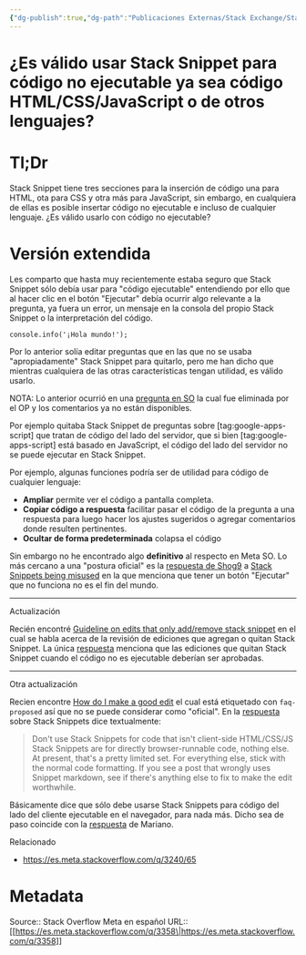 ```yaml
---
{"dg-publish":true,"dg-path":"Publicaciones Externas/Stack Exchange/Stack Overflow en español/Stack Overflow en español Meta/es.meta.stackoverflow.com-3358.md","permalink":"/publicaciones-externas/stack-exchange/stack-overflow-en-espanol/stack-overflow-en-espanol-meta/es-meta-stackoverflow-com-3358/","title":"¿Es válido usar Stack Snippet para código no ejecutable ya sea código HTML/CSS/JavaScript o de otros lenguajes?","hide":true,"noteIcon":"default","created":"2024-04-03T12:49:10.421-06:00","updated":"2024-04-05T16:44:02.891-06:00"}
---
```


# ¿Es válido usar Stack Snippet para código no ejecutable ya sea código HTML/CSS/JavaScript o de otros lenguajes?

# Tl;Dr

Stack Snippet tiene tres secciones para la inserción de código una para HTML, ota para CSS y otra más para JavaScript, sin embargo, en cualquiera de ellas es posible insertar código no ejecutable e incluso de cualquier lenguaje. ¿Es válido usarlo con código no ejecutable?

# Versión extendida

Les comparto que hasta muy recientemente estaba seguro que Stack Snippet sólo debía usar para "código ejecutable" entendiendo por ello que al hacer clic en el botón "Ejecutar" debía ocurrir algo relevante a la pregunta, ya fuera un error, un mensaje en la consola del propio Stack Snippet o la interpretación del código.

<!-- begin snippet: js hide: false console: true babel: false -->

<!-- language: lang-js -->

    console.info('¡Hola mundo!');

<!-- end snippet -->


Por lo anterior solía editar preguntas que en las que no se usaba "apropiadamente" Stack Snippet para quitarlo, pero me han dicho que mientras cualquiera de las otras características tengan utilidad, es válido usarlo.

NOTA: Lo anterior ocurrió en una [pregunta en SO](https://stackoverflow.com/q/49565283/1595451) la cual fue eliminada por el OP y los comentarios ya no están disponibles. 

Por ejemplo quitaba Stack Snippet de preguntas sobre [tag:google-apps-script] que tratan de código del lado del servidor, que si bien [tag:google-apps-script] está basado en JavaScript, el código del lado del servidor no se puede ejecutar en Stack Snippet. 

Por ejemplo, algunas funciones podría ser de utilidad para código de cualquier lenguaje:

- **Ampliar** permite ver el código a pantalla completa.
- **Copiar código a respuesta** facilitar pasar el código de la pregunta a una respuesta para luego hacer los ajustes sugeridos o agregar comentarios donde resulten pertinentes.
- **Ocultar de forma predeterminada** colapsa el código

Sin embargo no he encontrado algo **definitivo** al respecto en Meta SO. Lo más cercano a una "postura oficial" es la [respuesta de Shog9](https://meta.stackoverflow.com/a/271649/1595451) a [Stack Snippets being misused](https://meta.stackoverflow.com/q/271647/1595451) en la que menciona que tener un botón "Ejecutar" que no funciona no es el fin del mundo.

<hr>
Actualización

Recién encontré [Guideline on edits that only add/remove stack snippet](https://meta.stackoverflow.com/q/348648/1595451) en el cual se habla acerca de la revisión de ediciones que agregan o quitan Stack Snippet. La única [respuesta](https://meta.stackoverflow.com/a/348677/1595451) menciona que las ediciones que quitan Stack Snippet cuando el código no es ejecutable deberían ser aprobadas.

<hr>
Otra actualización  

Recien encontre [How do I make a good edit](https://meta.stackoverflow.com/q/303219/1595451) el cual está etiquetado con `faq-proposed` así que no se puede considerar como "oficial". En la [respuesta][1] sobre Stack Snippets dice textualmente:

> Don't use Stack Snippets for code that isn't client-side HTML/CSS/JS
Stack Snippets are for directly browser-runnable code, nothing else. At present, that's a pretty limited set. For everything else, stick with the normal code formatting. If you see a post that wrongly uses Snippet markdown, see if there's anything else to fix to make the edit worthwhile.

Básicamente dice que sólo debe usarse Stack Snippets para código del lado del cliente ejecutable en el navegador, para nada más. Dicho sea de paso coincide con la [respuesta][2] de Mariano.

Relacionado

- https://es.meta.stackoverflow.com/q/3240/65


  [1]: https://meta.stackoverflow.com/a/303220/1595451
  [2]: https://es.meta.stackoverflow.com/a/3359/65

# Metadata
Source:: Stack Overflow Meta en español
URL:: [[https://es.meta.stackoverflow.com/q/3358\|https://es.meta.stackoverflow.com/q/3358]]

